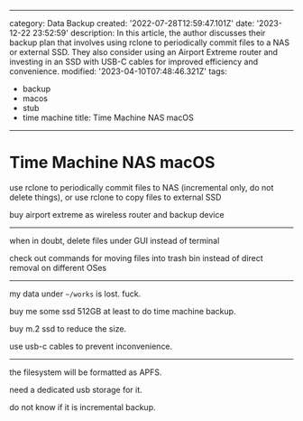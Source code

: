 ------
category: Data Backup
created: '2022-07-28T12:59:47.101Z'
date: '2023-12-22 23:52:59'
description: In this article, the author discusses their backup plan that involves
  using rclone to periodically commit files to a NAS or external SSD. They also consider
  using an Airport Extreme router and investing in an SSD with USB-C cables for improved
  efficiency and convenience.
modified: '2023-04-10T07:48:46.321Z'
tags:
- backup
- macos
- stub
- time machine
title: Time Machine NAS macOS
------

# Time Machine NAS macOS

use rclone to periodically commit files to NAS (incremental only, do not delete things), or use rclone to copy files to external SSD

buy airport extreme as wireless router and backup device

----

when in doubt, delete files under GUI instead of terminal

check out commands for moving files into trash bin instead of direct removal on different OSes

----

my data under `~/works` is lost. fuck.

buy me some ssd 512GB at least to do time machine backup.

buy m.2 ssd to reduce the size.

use usb-c cables to prevent inconvenience.

----

the filesystem will be formatted as APFS.

need a dedicated usb storage for it.

do not know if it is incremental backup.
